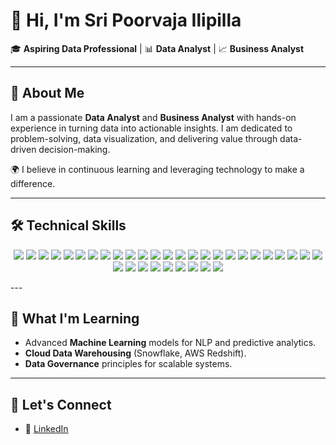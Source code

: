 # 👋 Hi, I'm **Sri Poorvaja Ilipilla**  
🎓 **Aspiring Data Professional** | 📊 **Data Analyst** | 📈 **Business Analyst**

---

## 🌟 **About Me**  
I am a passionate **Data Analyst** and **Business Analyst** with hands-on experience in turning data into actionable insights. I am dedicated to problem-solving, data visualization, and delivering value through data-driven decision-making.  

🌍 I believe in continuous learning and leveraging technology to make a difference.  

---

## 🛠️ **Technical Skills**

<p align="center">
  <img src="https://img.shields.io/badge/-Python-3776AB?style=flat-square&logo=python&logoColor=white" />
  <img src="https://img.shields.io/badge/-R-276DC3?style=flat-square&logo=r&logoColor=white" />
  <img src="https://img.shields.io/badge/-SQL-4479A1?style=flat-square&logo=postgresql&logoColor=white" />
  <img src="https://img.shields.io/badge/-Java-007396?style=flat-square&logo=java&logoColor=white" /> 
  <img src="https://img.shields.io/badge/-C-A8B9CC?style=flat-square&logo=c&logoColor=white" />
  <img src="https://img.shields.io/badge/-HTML-E34F26?style=flat-square&logo=html5&logoColor=white" />
  <img src="https://img.shields.io/badge/-XSS-F7DF1E?style=flat-square&logo=html5&logoColor=black" />
  <img src="https://img.shields.io/badge/-PHP-777BB4?style=flat-square&logo=php&logoColor=white" />
  <img src="https://img.shields.io/badge/-PowerBI-F2C811?style=flat-square&logo=power-bi&logoColor=black" />
  <img src="https://img.shields.io/badge/-Tableau-E97627?style=flat-square&logo=tableau&logoColor=white" />
  <img src="https://img.shields.io/badge/-Excel-217346?style=flat-square&logo=microsoft-excel&logoColor=white" />
  <img src="https://img.shields.io/badge/-PowerQuery-009CDB?style=flat-square&logo=microsoft-powerquery&logoColor=white" />
  <img src="https://img.shields.io/badge/-Azure-0078D4?style=flat-square&logo=microsoft-azure&logoColor=white" />
  <img src="https://img.shields.io/badge/-AWS-232F3E?style=flat-square&logo=amazon-aws&logoColor=white" />
  <img src="https://img.shields.io/badge/-Google%20Cloud-4285F4?style=flat-square&logo=google-cloud&logoColor=white" />
  <img src="https://img.shields.io/badge/-Apache%20Spark-E25A1C?style=flat-square&logo=apachespark&logoColor=white" />
  <img src="https://img.shields.io/badge/-Hadoop-66CCFF?style=flat-square&logo=apache-hadoop&logoColor=black" />
  <img src="https://img.shields.io/badge/-SQL%20Server-CC2927?style=flat-square&logo=microsoft-sql-server&logoColor=white" />
  <img src="https://img.shields.io/badge/-MySQL-4479A1?style=flat-square&logo=mysql&logoColor=white" />
  <img src="https://img.shields.io/badge/-NoSQL-47A248?style=flat-square&logo=mongodb&logoColor=white" />
  <img src="https://img.shields.io/badge/-Azure%20Data%20Factory-3E6F8F?style=flat-square&logo=microsoft-azure&logoColor=white" />
  <img src="https://img.shields.io/badge/-Databricks-FC4C02?style=flat-square&logo=databricks&logoColor=white" />
  <img src="https://img.shields.io/badge/-TensorFlow-FF6F00?style=flat-square&logo=tensorflow&logoColor=white" />
  <img src="https://img.shields.io/badge/-Scikit%20Learn-F7931E?style=flat-square&logo=scikit-learn&logoColor=white" />
  <img src="https://img.shields.io/badge/-PyTorch-EE4C2C?style=flat-square&logo=pytorch&logoColor=white" />
  <img src="https://img.shields.io/badge/-PyMC3-2D2E3E?style=flat-square&logo=python&logoColor=white" />
  <img src="https://img.shields.io/badge/-pandas-150458?style=flat-square&logo=pandas&logoColor=white" />
  <img src="https://img.shields.io/badge/-NumPy-013243?style=flat-square&logo=numpy&logoColor=white" />
  <img src="https://img.shields.io/badge/-SciPy-8CA0FF?style=flat-square&logo=sci-py&logoColor=white" />
  <img src="https://img.shields.io/badge/-Jupyter%20Notebooks-F37626?style=flat-square&logo=jupyter&logoColor=white" />
  <img src="https://img.shields.io/badge/-Google%20Colab-F9A826?style=flat-square&logo=google&logoColor=white" />
  <img src="https://img.shields.io/badge/-A/B%20Testing-FF6F00?style=flat-square&logo=adobe&logoColor=white" />
  <img src="https://img.shields.io/badge/-Apache%20Kafka-231F20?style=flat-square&logo=apache-kafka&logoColor=white" />
  <img src="https://img.shields.io/badge/-JIRA-0052CC?style=flat-square&logo=jira&logoColor=white" />
</p> 
---

## 🌱 **What I'm Learning**  
- Advanced **Machine Learning** models for NLP and predictive analytics.  
- **Cloud Data Warehousing** (Snowflake, AWS Redshift).  
- **Data Governance** principles for scalable systems.  

---

## 🔗 **Let's Connect**  
- 💼 [LinkedIn](https://www.linkedin.com/in/sri-poorvaja-ilipilla/)  


